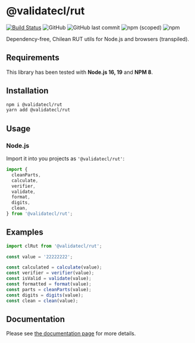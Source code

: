 # @validatecl/rut

[![Build Status](https://travis-ci.com/validatecl/rut.svg?branch=main)](https://travis-ci.org/validatecl/rut)
![GitHub](https://img.shields.io/github/license/validatecl/rut)
![GitHub last commit](https://img.shields.io/github/last-commit/validatecl/rut)
![npm (scoped)](https://img.shields.io/npm/v/@validatecl/rut)
![npm](https://img.shields.io/npm/dw/@validatecl/rut)

Dependency-free, Chilean RUT utils for Node.js and browsers (transpiled).

## Requirements

This library has been tested with **Node.js 16, 19** and **NPM 8**.

## Installation

```sh
npm i @validatecl/rut
yarn add @validatecl/rut
```

## Usage

### Node.js

Import it into you projects as `'@validatecl/rut'`:

```ts
import {
  cleanParts,
  calculate,
  verifier,
  validate,
  format,
  digits,
  clean,
} from '@validatecl/rut';
```

## Examples

```ts
import clRut from '@validatecl/rut';

const value = '22222222';

const calculated = calculate(value);
const verifier = verifier(value);
const isValid = validate(value);
const formatted = format(value);
const parts = cleanParts(value);
const digits = digits(value);
const clean = clean(value);
```

## Documentation

Please see [the documentation page](https://validatecl.github.io/rut/) for more details.
